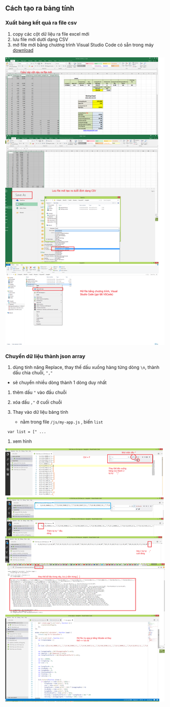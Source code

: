 

## Cách tạo ra bảng tính

### Xuất bảng kết quả ra file csv

1. copy các cột dữ liệu ra file excel mới
1. lưu file mới dưới dạng CSV 
1. mở file mới bằng chương trình Visual Studio Code có sẵn trong máy [download](https://code.visualstudio.com/)

![hinh](export-csv-vscode.png)

### Chuyển dữ liệu thành json array

1. dùng tính năng Replace, thay thế dấu xuống hàng từng dòng `\n`, thành dấu chia chuỗi, `","`
  - sẽ chuyển nhiều dòng thành 1 dòng duy nhất
1. thêm dấu `"` vào đầu chuỗi
1. xóa dấu `,"` ở cuối chuỗi 

1. Thay vào dữ liệu bảng tính
    - nằm trong file `/js/my-app.js` , biến `list`
```
 var list = [" ...
```

1. xem hình 

![hình](replace_newline_string.png)

